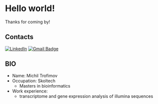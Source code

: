 # Hello world!
Thanks for coming by!
## Contacts
[![LinkedIn](https://img.shields.io/badge/LinkedIn--brightgreen?style=social&logo=LinkedIn)](https://www.linkedin.com/in/michil-trofimov-7a748a232/)
[![Gmail Badge](https://img.shields.io/badge/-trofimov.michil@gmail.com-c14438?style=flat-square&logo=Gmail&logoColor=white&link=mailto:trofimov.michil@gmail.com)](mailto:trofimov.michil@gmail.com)
## BIO

- Name: Michil Trofimov
- Occupation: Skoltech
  - Masters in bioinformatics
- Work experience:
  - transcriptome and gene expression analysis of illumina sequences


